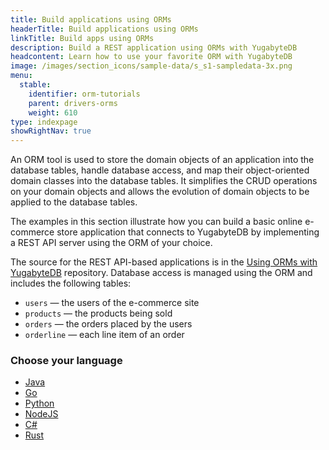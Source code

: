 ```yaml
---
title: Build applications using ORMs
headerTitle: Build applications using ORMs
linkTitle: Build apps using ORMs
description: Build a REST application using ORMs with YugabyteDB
headcontent: Learn how to use your favorite ORM with YugabyteDB
image: /images/section_icons/sample-data/s_s1-sampledata-3x.png
menu:
  stable:
    identifier: orm-tutorials
    parent: drivers-orms
    weight: 610
type: indexpage
showRightNav: true
---
```


An ORM tool is used to store the domain objects of an application into the database tables, handle database access, and map their object-oriented domain classes into the database tables. It simplifies the CRUD operations on your domain objects and allows the evolution of domain objects to be applied to the database tables.

The examples in this section illustrate how you can build a basic online e-commerce store application that connects to YugabyteDB by implementing a REST API server using the ORM of your choice.

The source for the REST API-based applications is in the [Using ORMs with YugabyteDB](https://github.com/yugabyte/orm-examples/tree/master) repository. Database access is managed using the ORM and includes the following tables:

- `users` — the users of the e-commerce site
- `products` — the products being sold
- `orders` — the orders placed by the users
- `orderline` — each line item of an order

### Choose your language

<ul class="nav yb-pills">

  <li>
    <a href="java/ysql-hibernate/" class="orange">
      <i class="fa-brands fa-java"></i>
      Java
    </a>
  </li>

  <li>
    <a href="go/ysql-gorm/" class="orange">
      <i class="fa-brands fa-golang"></i>
      Go
    </a>
  </li>

  <li>
    <a href="python/ysql-sqlalchemy/" class="orange">
      <i class="fa-brands fa-python"></i>
      Python
    </a>
  </li>

  <li>
    <a href="nodejs/ysql-sequelize/" class="orange">
      <i class="fa-brands fa-node-js"></i>
      NodeJS
    </a>
  </li>

  <li>
    <a href="csharp/ysql-entity-framework/" class="orange">
      <i class="icon-csharp"></i>
      C#
    </a>
  </li>

  <li>
    <a href="rust/ysql-diesel/" class="orange">
      <i class="fa-brands fa-rust"></i>
      Rust
    </a>
  </li>
</ul>
